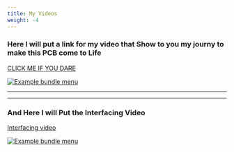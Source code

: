 ```yaml
---
title: My Videos
weight: -4
---
```

### Here I will put a link for my video that Show to you my journy to make this PCB come to Life 

[CLICK ME IF YOU DARE](https://youtu.be/La8_521XXKI)

[![Example bundle menu](/media/PCB1.jpeg)](/media/PCB1.jpeg)
__________________________________________________________________________
_________________________________________________________________________

### And Here I will Put the Interfacing Video 

[Interfacing video](https://youtu.be/BNzXPUIpibo)

[![Example bundle menu](/media/Issue.png)](/media/Issue.png)
